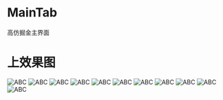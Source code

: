 ﻿# MainTab
高仿掘金主界面

# 上效果图
![ABC](https://github.com/tiankonglanlande/MainTab/raw/master/screenshots/11.gif) 
![ABC](https://github.com/tiankonglanlande/MainTab/raw/master/screenshots/1.gif) 
![ABC](https://github.com/tiankonglanlande/MainTab/raw/master/screenshots/2.gif) 
![ABC](https://github.com/tiankonglanlande/MainTab/raw/master/screenshots/3.gif) 
![ABC](https://github.com/tiankonglanlande/MainTab/raw/master/screenshots/4.gif) 
![ABC](https://github.com/tiankonglanlande/MainTab/raw/master/screenshots/5.gif) 
![ABC](https://github.com/tiankonglanlande/MainTab/raw/master/screenshots/6.gif) 
![ABC](https://github.com/tiankonglanlande/MainTab/raw/master/screenshots/7.gif) 
![ABC](https://github.com/tiankonglanlande/MainTab/raw/master/screenshots/8.gif) 
![ABC](https://github.com/tiankonglanlande/MainTab/raw/master/screenshots/9.gif) 
![ABC](https://github.com/tiankonglanlande/MainTab/raw/master/screenshots/10.gif) 
